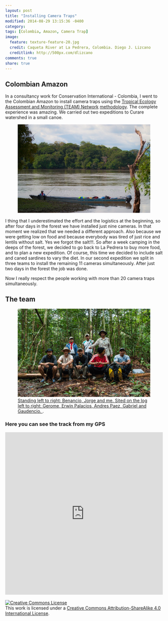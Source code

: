 ```yaml
---
layout: post
title: "Installing Camera Traps"
modified: 2014-08-29 13:15:36 -0400
category:
tags: [Colombia, Amazon, Camera Trap]
image:
  feature: texture-feature-20.jpg
  credit: Caqueta River at La Pedrera, Colombia. Diego J. Lizcano
  creditlink: http://500px.com/dlizcano
comments: true
share: true
---
```


## Colombian Amazon
In a consultancy work for Conservation International - Colombia, I went to the Colombian Amazon to install camera traps using the [Tropical Ecology Assessment and Monitoring (TEAM) Network](http://www.teamnetwork.org/) [methodology](http://www.teamnetwork.org/protocols/bio/terrestrial-vertebrate). The complete experience was amazing. We carried out two expeditions to Curare watershed in a small canoe. 

<figure>
  <a href="/images/Amazon/Canoa.jpg"><img src="/images/Amazon/Canoa.jpg"></a>
</figure>

I thing that I underestimated the effort and the logistics at the beginning, so after four days in the forest we have installed just nine cameras. In that moment we realized that we needed a different approach. Also because we were getting low on food and because everybody was tired of just rice and lentils without salt. Yes we forgot the salt!!!. So after a week camping in the deeps of the forest, we decided to go back to La Pedrera to buy more food, and to plan a new expedition. Of course, this time we decided to include salt and caned sardines to vary the diet. In our second expedition we split in three teams to install the remaining 11 cameras simultaneously. After just two days in the forest the job was done. 

Now I really respect the people working with more than 20 camera traps simultaneously. 

## The team
<figure>
  <a href="/images/Amazon/Curare_people.gif"><img src="/images/Amazon/Curare_people.gif"></a>
  <figcaption><a href="https://www.flickr.com/photos/diegolizcano/sets/72157646591226468/" title="More pictures on Flickr">Standing left to right: Benancio, Jorge and me. Sited on the log left to right: Gerome, Erwin Palacios, Andres Paez, Gabriel and Gaudencio.
</a>.</figcaption>

</figure>


### Here you can see the track from my GPS

<iframe width='100%' height='520' frameborder='0' src='http://dlizcano.cartodb.com/viz/43d1af28-2fb2-11e4-8067-0e73339ffa50/embed_map' allowfullscreen webkitallowfullscreen mozallowfullscreen oallowfullscreen msallowfullscreen></iframe>

<a rel="license" href="http://creativecommons.org/licenses/by-sa/4.0/"><img alt="Creative Commons License" style="border-width:0" src="http://i.creativecommons.org/l/by-sa/4.0/88x31.png" /></a><br />This work is licensed under a <a rel="license" href="http://creativecommons.org/licenses/by-sa/4.0/">Creative Commons Attribution-ShareAlike 4.0 International License</a>.